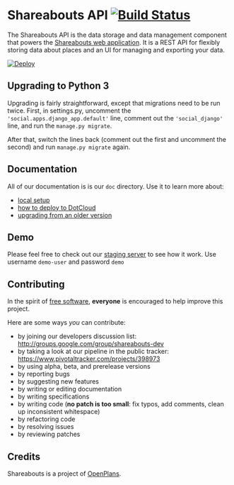 Shareabouts API [![Build Status](https://secure.travis-ci.org/openplans/shareabouts-api.png)](http://travis-ci.org/openplans/shareabouts-api)
===============

The Shareabouts API is the data storage and data management component that
powers the [Shareabouts web application](https://github.com/openplans/shareabouts).
It is a REST API for flexibly storing data about places and an UI for managing
and exporting your data.

[![Deploy](https://www.herokucdn.com/deploy/button.png)](https://heroku.com/deploy)


Upgrading to Python 3
---------------------
Upgrading is fairly straightforward, except that migrations need to be run twice. First, in settings.py, uncomment the `'social.apps.django_app.default'` line, comment out the `'social_django'` line, and run the `manage.py migrate`.

After that, switch the lines back (comment out the first and uncomment the second) and run `manage.py migrate` again.


Documentation
-------------
All of our documentation is is our `doc` directory. Use it to learn more about:
* [local setup](https://github.com/openplans/shareabouts-api/blob/master/doc/README.md)
* [how to deploy to DotCloud](https://github.com/openplans/shareabouts-api/blob/master/doc/DEPLOY.md)
* [upgrading from an older version](https://github.com/openplans/shareabouts-api/blob/master/doc/UPGRADE.md)

Demo
------------
Please feel free to check out our [staging server](http://sapistaging-civicworks.dotcloud.com/manage/datasets/) to see how it work. Use username `demo-user` and password `demo`

Contributing
------------
In the spirit of [free software](http://www.fsf.org/licensing/essays/free-sw.html), **everyone** is encouraged to help improve this project.

Here are some ways *you* can contribute:

* by joining our developers discussion list: http://groups.google.com/group/shareabouts-dev
* by taking a look at our pipeline in the public tracker: https://www.pivotaltracker.com/projects/398973
* by using alpha, beta, and prerelease versions
* by reporting bugs
* by suggesting new features
* by writing or editing documentation
* by writing specifications
* by writing code (**no patch is too small**: fix typos, add comments, clean up inconsistent whitespace)
* by refactoring code
* by resolving issues
* by reviewing patches

Credits
-------------
Shareabouts is a project of [OpenPlans](http://openplans.org).
